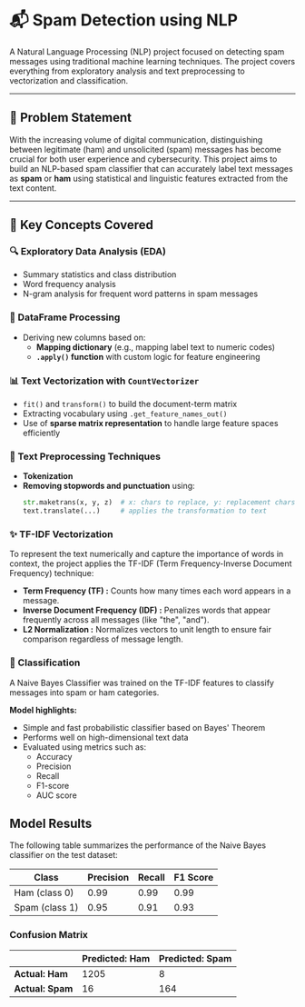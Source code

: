 # 📬 Spam Detection using NLP

A Natural Language Processing (NLP) project focused on detecting spam messages using traditional machine learning techniques. The project covers everything from exploratory analysis and text preprocessing to vectorization and classification.

---

## 🧾 Problem Statement

With the increasing volume of digital communication, distinguishing between legitimate (ham) and unsolicited (spam) messages has become crucial for both user experience and cybersecurity. This project aims to build an NLP-based spam classifier that can accurately label text messages as **spam** or **ham** using statistical and linguistic features extracted from the text content.

---

## 🧠 Key Concepts Covered

### 🔍 Exploratory Data Analysis (EDA)
- Summary statistics and class distribution
- Word frequency analysis
- N-gram analysis for frequent word patterns in spam messages

### 🧾 DataFrame Processing
- Deriving new columns based on:
  - **Mapping dictionary** (e.g., mapping label text to numeric codes)
  - **`.apply()` function** with custom logic for feature engineering

### 📊 Text Vectorization with `CountVectorizer`
- `fit()` and `transform()` to build the document-term matrix
- Extracting vocabulary using `.get_feature_names_out()`
- Use of **sparse matrix representation** to handle large feature spaces efficiently

### 🧹 Text Preprocessing Techniques
- **Tokenization**
- **Removing stopwords and punctuation** using:
  ```python
  str.maketrans(x, y, z)  # x: chars to replace, y: replacement chars, z: chars to delete
  text.translate(...)     # applies the transformation to text

### ✨ TF-IDF Vectorization
To represent the text numerically and capture the importance of words in context, the project applies the TF-IDF (Term Frequency-Inverse Document Frequency) technique:
- **Term Frequency (TF) :** Counts how many times each word appears in a message.
- **Inverse Document Frequency (IDF) :** Penalizes words that appear frequently across all messages (like "the", "and").
- **L2 Normalization :** Normalizes vectors to unit length to ensure fair comparison regardless of message length.

### 🤖 Classification
A Naive Bayes Classifier was trained on the TF-IDF features to classify messages into spam or ham categories.

**Model highlights:**
- Simple and fast probabilistic classifier based on Bayes' Theorem
- Performs well on high-dimensional text data
- Evaluated using metrics such as:
  - Accuracy
  - Precision
  - Recall
  - F1-score
  - AUC score


## Model Results

The following table summarizes the performance of the Naive Bayes classifier on the test dataset:

| Class           | Precision   | Recall     | F1 Score   |
|-----------------|-------------|------------|------------|
| Ham (class 0)   | 0.99        | 0.99       | 0.99       |
| Spam (class 1)  | 0.95        | 0.91       | 0.93       |

### Confusion Matrix
|                  | Predicted: Ham | Predicted: Spam |
|------------------|----------------|-----------------|
| **Actual: Ham**  | 1205           | 8               |
| **Actual: Spam** | 16             | 164             |